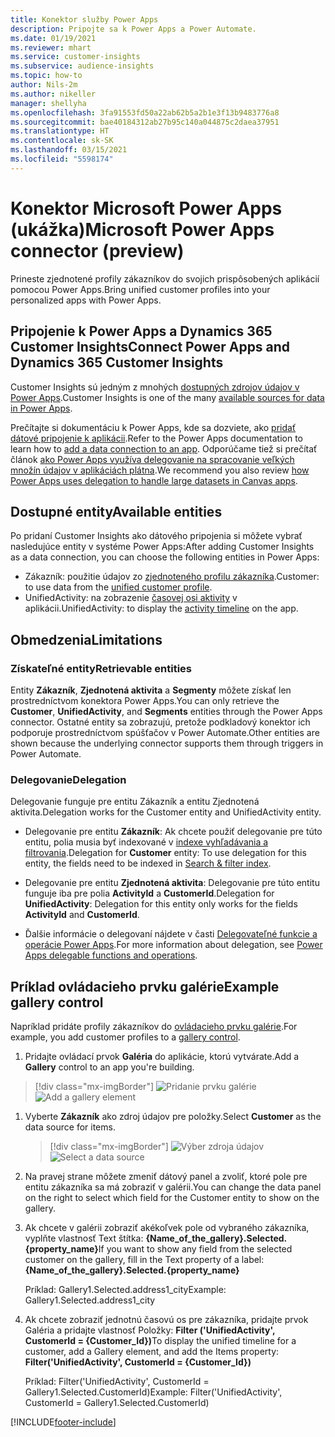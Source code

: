 ```yaml
---
title: Konektor služby Power Apps
description: Pripojte sa k Power Apps a Power Automate.
ms.date: 01/19/2021
ms.reviewer: mhart
ms.service: customer-insights
ms.subservice: audience-insights
ms.topic: how-to
author: Nils-2m
ms.author: nikeller
manager: shellyha
ms.openlocfilehash: 3fa91553fd50a22ab62b5a2b1e3f13b9483776a8
ms.sourcegitcommit: bae40184312ab27b95c140a044875c2daea37951
ms.translationtype: HT
ms.contentlocale: sk-SK
ms.lasthandoff: 03/15/2021
ms.locfileid: "5598174"
---
```

# <a name="microsoft-power-apps-connector-preview"></a><span data-ttu-id="c5d00-103">Konektor Microsoft Power Apps (ukážka)</span><span class="sxs-lookup"><span data-stu-id="c5d00-103">Microsoft Power Apps connector (preview)</span></span>

<span data-ttu-id="c5d00-104">Prineste zjednotené profily zákazníkov do svojich prispôsobených aplikácií pomocou Power Apps.</span><span class="sxs-lookup"><span data-stu-id="c5d00-104">Bring unified customer profiles into your personalized apps with Power Apps.</span></span>

## <a name="connect-power-apps-and-dynamics-365-customer-insights"></a><span data-ttu-id="c5d00-105">Pripojenie k Power Apps a Dynamics 365 Customer Insights</span><span class="sxs-lookup"><span data-stu-id="c5d00-105">Connect Power Apps and Dynamics 365 Customer Insights</span></span>

<span data-ttu-id="c5d00-106">Customer Insights sú jedným z mnohých [dostupných zdrojov údajov v Power Apps](/powerapps/maker/canvas-apps/working-with-data-sources).</span><span class="sxs-lookup"><span data-stu-id="c5d00-106">Customer Insights is one of the many [available sources for data in Power Apps](/powerapps/maker/canvas-apps/working-with-data-sources).</span></span>

<span data-ttu-id="c5d00-107">Prečítajte si dokumentáciu k Power Apps, kde sa dozviete, ako [pridať dátové pripojenie k aplikácii](/powerapps/maker/canvas-apps/add-data-connection).</span><span class="sxs-lookup"><span data-stu-id="c5d00-107">Refer to the Power Apps documentation to learn how to [add a data connection to an app](/powerapps/maker/canvas-apps/add-data-connection).</span></span> <span data-ttu-id="c5d00-108">Odporúčame tiež si prečítať článok [ako Power Apps využíva delegovanie na spracovanie veľkých množín údajov v aplikáciách plátna](/powerapps/maker/canvas-apps/delegation-overview).</span><span class="sxs-lookup"><span data-stu-id="c5d00-108">We recommend you also review [how Power Apps uses delegation to handle large datasets in Canvas apps](/powerapps/maker/canvas-apps/delegation-overview).</span></span>

## <a name="available-entities"></a><span data-ttu-id="c5d00-109">Dostupné entity</span><span class="sxs-lookup"><span data-stu-id="c5d00-109">Available entities</span></span>

<span data-ttu-id="c5d00-110">Po pridaní Customer Insights ako dátového pripojenia si môžete vybrať nasledujúce entity v systéme Power Apps:</span><span class="sxs-lookup"><span data-stu-id="c5d00-110">After adding Customer Insights as a data connection, you can choose the following entities in Power Apps:</span></span>

- <span data-ttu-id="c5d00-111">Zákazník: použitie údajov zo [zjednoteného profilu zákazníka](customer-profiles.md).</span><span class="sxs-lookup"><span data-stu-id="c5d00-111">Customer: to use data from the [unified customer profile](customer-profiles.md).</span></span>
- <span data-ttu-id="c5d00-112">UnifiedActivity: na zobrazenie [časovej osi aktivity](activities.md) v aplikácii.</span><span class="sxs-lookup"><span data-stu-id="c5d00-112">UnifiedActivity: to display the [activity timeline](activities.md) on the app.</span></span>

## <a name="limitations"></a><span data-ttu-id="c5d00-113">Obmedzenia</span><span class="sxs-lookup"><span data-stu-id="c5d00-113">Limitations</span></span>

### <a name="retrievable-entities"></a><span data-ttu-id="c5d00-114">Získateľné entity</span><span class="sxs-lookup"><span data-stu-id="c5d00-114">Retrievable entities</span></span>

<span data-ttu-id="c5d00-115">Entity **Zákazník**, **Zjednotená aktivita** a **Segmenty** môžete získať len prostredníctvom konektora Power Apps.</span><span class="sxs-lookup"><span data-stu-id="c5d00-115">You can only retrieve the **Customer**, **UnifiedActivity**, and **Segments** entities through the Power Apps connector.</span></span> <span data-ttu-id="c5d00-116">Ostatné entity sa zobrazujú, pretože podkladový konektor ich podporuje prostredníctvom spúšťačov v Power Automate.</span><span class="sxs-lookup"><span data-stu-id="c5d00-116">Other entities are shown because the underlying connector supports them through triggers in Power Automate.</span></span>  

### <a name="delegation"></a><span data-ttu-id="c5d00-117">Delegovanie</span><span class="sxs-lookup"><span data-stu-id="c5d00-117">Delegation</span></span>

<span data-ttu-id="c5d00-118">Delegovanie funguje pre entitu Zákazník a entitu Zjednotená aktivita.</span><span class="sxs-lookup"><span data-stu-id="c5d00-118">Delegation works for the Customer entity and UnifiedActivity entity.</span></span> 

- <span data-ttu-id="c5d00-119">Delegovanie pre entitu **Zákazník**: Ak chcete použiť delegovanie pre túto entitu, polia musia byť indexované v [indexe vyhľadávania a filtrovania](search-filter-index.md).</span><span class="sxs-lookup"><span data-stu-id="c5d00-119">Delegation for **Customer** entity: To use delegation for this entity, the fields need to be indexed in [Search & filter index](search-filter-index.md).</span></span>  

- <span data-ttu-id="c5d00-120">Delegovanie pre entitu **Zjednotená aktivita**: Delegovanie pre túto entitu funguje iba pre polia **ActivityId** a **CustomerId**.</span><span class="sxs-lookup"><span data-stu-id="c5d00-120">Delegation for **UnifiedActivity**: Delegation for this entity only works for the fields **ActivityId** and **CustomerId**.</span></span>  

- <span data-ttu-id="c5d00-121">Ďalšie informácie o delegovaní nájdete v časti [Delegovateľné funkcie a operácie Power Apps](/connectors/commondataservice/#power-apps-delegable-functions-and-operations-for-the-cds-for-apps).</span><span class="sxs-lookup"><span data-stu-id="c5d00-121">For more information about delegation, see [Power Apps delegable functions and operations](/connectors/commondataservice/#power-apps-delegable-functions-and-operations-for-the-cds-for-apps).</span></span> 

## <a name="example-gallery-control"></a><span data-ttu-id="c5d00-122">Príklad ovládacieho prvku galérie</span><span class="sxs-lookup"><span data-stu-id="c5d00-122">Example gallery control</span></span>

<span data-ttu-id="c5d00-123">Napríklad pridáte profily zákazníkov do [ovládacieho prvku galérie](/powerapps/maker/canvas-apps/add-gallery).</span><span class="sxs-lookup"><span data-stu-id="c5d00-123">For example, you add customer profiles to a [gallery control](/powerapps/maker/canvas-apps/add-gallery).</span></span>

1. <span data-ttu-id="c5d00-124">Pridajte ovládací prvok **Galéria** do aplikácie, ktorú vytvárate.</span><span class="sxs-lookup"><span data-stu-id="c5d00-124">Add a **Gallery** control to an app you're building.</span></span>

> [!div class="mx-imgBorder"]
> <span data-ttu-id="c5d00-125">![Pridanie prvku galérie](media/connector-powerapps9.png "Pridanie prvku galérie")</span><span class="sxs-lookup"><span data-stu-id="c5d00-125">![Add a gallery element](media/connector-powerapps9.png "Add a gallery element")</span></span>

1. <span data-ttu-id="c5d00-126">Vyberte **Zákazník** ako zdroj údajov pre položky.</span><span class="sxs-lookup"><span data-stu-id="c5d00-126">Select **Customer** as the data source for items.</span></span>

    > [!div class="mx-imgBorder"]
    > <span data-ttu-id="c5d00-127">![Výber zdroja údajov](media/choose-datasource-powerapps.png "Výber zdroja údajov")</span><span class="sxs-lookup"><span data-stu-id="c5d00-127">![Select a data source](media/choose-datasource-powerapps.png "Select a data source")</span></span>

1. <span data-ttu-id="c5d00-128">Na pravej strane môžete zmeniť dátový panel a zvoliť, ktoré pole pre entitu zákazníka sa má zobraziť v galérii.</span><span class="sxs-lookup"><span data-stu-id="c5d00-128">You can change the data panel on the right to select which field for the Customer entity to show on the gallery.</span></span>

1. <span data-ttu-id="c5d00-129">Ak chcete v galérii zobraziť akékoľvek pole od vybraného zákazníka, vyplňte vlastnosť Text štítka: **{Name_of_the_gallery}.Selected.{property_name}**</span><span class="sxs-lookup"><span data-stu-id="c5d00-129">If you want to show any field from the selected customer on the gallery, fill in the Text property of a label:  **{Name_of_the_gallery}.Selected.{property_name}**</span></span>

    <span data-ttu-id="c5d00-130">Príklad: Gallery1.Selected.address1_city</span><span class="sxs-lookup"><span data-stu-id="c5d00-130">Example: Gallery1.Selected.address1_city</span></span>

1. <span data-ttu-id="c5d00-131">Ak chcete zobraziť jednotnú časovú os pre zákazníka, pridajte prvok Galéria a pridajte vlastnosť Položky: **Filter ('UnifiedActivity', CustomerId = {Customer_Id})**</span><span class="sxs-lookup"><span data-stu-id="c5d00-131">To display the unified timeline for a customer, add a Gallery element, and add the Items property: **Filter('UnifiedActivity', CustomerId = {Customer_Id})**</span></span>

    <span data-ttu-id="c5d00-132">Príklad: Filter('UnifiedActivity', CustomerId = Gallery1.Selected.CustomerId)</span><span class="sxs-lookup"><span data-stu-id="c5d00-132">Example: Filter('UnifiedActivity', CustomerId = Gallery1.Selected.CustomerId)</span></span>


[!INCLUDE[footer-include](../includes/footer-banner.md)]